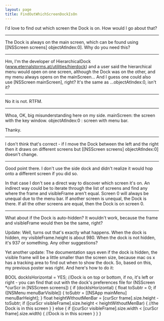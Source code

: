 ```yaml
---
layout: page
title: FindOutWhichScreenDockIsOn
---
```


I'd love to find out which screen the Dock is on. How would I go about that?

----
The Dock is always on the main screen, which can be found using     [[NSScreen screens] objectAtIndex:0]. Why do you need this?

----

Hm, I'm the developer of HierarchicalDock (www.eternalstorms.at/utilities/hierdock) and a user said the hierarchical menu would open on one screen, although the Dock was on the other, and my menu always opens on the mainScreen...
And I guess one could also use     [NSScreen mainScreen], right? It's the same as ...objectAtIndex:0, isn't it?

----
No it is not. RTFM.

----
Whoa, OK, big misunderstanding here on my side.
mainScreen: the screen with the key window.
objectAtIndex:0 : screen with menu bar.

Thanky.

----
I don't think that's correct - if I move the Dock between the left and the right then it draws on different screens but     [[NSScreen screens] objectAtIndex:0] doesn't change.

----
Good point there. I don't use the side dock and didn't realize it would hop onto a different screen if you did so.

In that case I don't see a direct way to discover which screen it's on. An indirect way could be to iterate through the list of screens and find any where the frame and visibleFrame aren't equal. Screen 0 will always be unequal due to the menu bar. If another screen is unequal, the Dock is there. If all the other screens are equal, then the Dock is on screen 0.

----
What about if the Dock is auto-hidden? It wouldn't work, because the frame and visibleFrame would then be the same, right?

Update: Well, turns out that's exactly what happens. When the dock is hidden, my visibleFrame.height is about 980. When the dock is not hidden, it's 937 or something.
Any other suggestions?

Yet another update: The documentation says even if the dock is hidden, the visible frame will be a little smaller than the screen size, because mac os x has a tracking area to find out when to show the dock. So, based on this, my previous poster was right. And here's how to do it:

    
BOOL dockIsHorizontal = YES; //Dock is on top or bottom, if no, it's left or right - you can find that out with the dock's preferences file
for (NSScreen *curScr in [NSScreen screens])
{
	if (dockIsHorizontal)
	{
		float toSubtr = 0;
		if ([NSMenu menuBarVisible])
		{
			toSubtr = [[NSApp mainMenu] menuBarHeight];
		}
		float heightWithoutMenBar = [curScr frame].size.height - toSubtr;
		if ([curScr visibleFrame].size.height < heightWithoutMenBar)
		{
			//the Dock is in this screen
		}
	} else
	{
		if ([curScr visibleFrame].size.width < [curScr frame].size.width)
		{
			//Dock is in this screen
		}
	}
}

